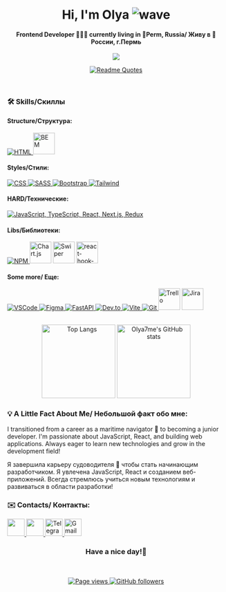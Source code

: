 <h1 align="center">
  Hi, I'm Olya
  <img src="https://user-images.githubusercontent.com/18350557/176309783-0785949b-9127-417c-8b55-ab5a4333674e.gif" alt="wave">
</h1>
<h4 align="center">Frontend Developer 👩🏻‍💻 currently living in 📍Perm, Russia/ Живу в 📍России, г.Пермь</h4>

<p align="center">
  <a href="https://git.io/typing-svg">
    <img src="https://readme-typing-svg.herokuapp.com?font=Montserrat&weight=600&size=24&pause=2000&color=FF7BC9&vCenter=true&width=500&lines=Welcome+And+Lets+Create+Together%E2%9D%A3"/>
  </a>
<p/>

<p align="center">
  <a href="https://github.com/piyushsuthar/github-readme-quotes">
    <img src="https://quotes-github-readme.vercel.app/api?type=horizontal&theme=dracula&quote=They%20say%20true%20love%20is%20hard%20to%20find.%20Clearly%2C%20they’ve%20never%20tried%20centering%20a%20div.&author=CSS%20Survivor" alt="Readme Quotes"/>
  </a>
</p>

<br>

### 🛠 Skills/Cкиллы

#### Structure/Структура:
<p align="left">
  <a href="https://skillicons.dev">
    <img src="https://skillicons.dev/icons?i=html" alt="HTML"/>
  </a>
  <a href="https://en.bem.info/">
    <img src="https://cdn.worldvectorlogo.com/logos/bem.svg" alt="BEM" width="50" />
  </a>
</p>

#### Styles/Стили:
<p align="left" width="36">
      <a href="https://skillicons.dev">
        <img src="https://skillicons.dev/icons?i=css" alt="CSS"/>
      </a>
      <a href="https://skillicons.dev">
        <img src="https://skillicons.dev/icons?i=sass" alt="SASS"/>
      </a>
      <a href="https://skillicons.dev">
        <img src="https://skillicons.dev/icons?i=bootstrap" alt="Bootstrap"/>
      </a>
      <a href="https://skillicons.dev">
        <img src="https://skillicons.dev/icons?i=tailwind" alt="Tailwind"/>
      </a>
</p>

#### HARD/Технические:
<p align="left">
  <a href="https://skillicons.dev">
    <img src="https://skillicons.dev/icons?i=js,ts,react,nextjs,redux" alt="JavaScript, TypeScript, React, Next.js, Redux" />
  </a>
</p>

#### Libs/Библиотеки:
<p align="left"> 
      <a href="https://skillicons.dev">
        <img src="https://skillicons.dev/icons?i=npm" alt="NPM"/>
      </a>
      <img src='https://encrypted-tbn0.gstatic.com/images?q=tbn:ANd9GcQg9bFozBgRo4vvIdgASE2drhPbblCSWzGfag&s' alt='Chart.js' width="50" />
      <img src='https://encrypted-tbn0.gstatic.com/images?q=tbn:ANd9GcSF0Mz8U5oCT8ekgWtS1X4iBQcHfxjDBivxiooZZ8jR7kYl4gM-MDuMRN3ERMz43A-_8f8&usqp=CAU' alt='Swiper' width="50" />
      <img src='https://avatars.githubusercontent.com/u/53986236?s=280&v=4' alt='react-hook-form' width="50" />
</p>

#### Some more/ Еще:

<p align="left">
  <a href="https://skillicons.dev">
    <img src="https://skillicons.dev/icons?i=vscode" alt="VSCode"/>
  </a>
  <a href="https://skillicons.dev">
    <img src="https://skillicons.dev/icons?i=figma" alt="Figma"/>
  </a>
  <a href="https://skillicons.dev">
    <img src="https://skillicons.dev/icons?i=fastapi" alt="FastAPI"/>
  </a>
  <a href="https://skillicons.dev">
    <img src="https://skillicons.dev/icons?i=devto" alt="Dev.to"/>
  </a>
  <a href="https://skillicons.dev">
    <img src="https://skillicons.dev/icons?i=vite" alt="Vite"/>
  </a>
  <a href="https://skillicons.dev">
    <img src="https://skillicons.dev/icons?i=git" alt="Git"/>
  </a>
  <img src='https://encrypted-tbn0.gstatic.com/images?q=tbn:ANd9GcT5wZQOI_ZiCOo-Dk5I0UcBd24XkYKugH-evg&s' alt='Trello' width="50" />
  <img src='https://cdn.iconscout.com/icon/free/png-256/free-jira-logo-icon-download-in-svg-png-gif-file-formats--technology-social-media-company-brand-vol-1-pack-logos-icons-3030001.png' alt='Jira' width="50" />
</p>

<br>
<div align="center">
  <img height="170" src='https://github-readme-stats.vercel.app/api/top-langs/?username=Olya7me&langs_count=8&layout=compact&theme=omni&hide_border=true&border_radius=15' alt='Top Langs' />
  <img height="170" src='https://github-readme-stats.vercel.app/api?username=Olya7me&show_icons=true&theme=omni&hide_border=true&border_radius=15' alt="Olya7me's GitHub stats" />
  <br>
</div>


### 💡 A Little Fact About Me/ Небольшой факт обо мне:

I transitioned from a career as a maritime navigator 🚢 to becoming a junior developer. I'm passionate about JavaScript, React, and building web applications. Always eager to learn new technologies and grow in the development field!

Я завершила карьеру судоводителя 🚢 чтобы стать начинающим разработчиком. Я увлечена JavaScript, React и созданием веб-приложений. Всегда стремлюсь учиться новым технологиям и развиваться в области разработки!

### ✉️ Contacts/ Контакты:

<p align="left"> 
<a href="https://www.github.com/Olya7me" target="_blank" rel="noreferrer"> 
<picture> 
<source media="(prefers-color-scheme: dark)" srcset="https://raw.githubusercontent.com/danielcranney/readme-generator/main/public/icons/socials/github-dark.svg" /> 
<source media="(prefers-color-scheme: light)" srcset="https://raw.githubusercontent.com/danielcranney/readme-generator/main/public/icons/socials/github.svg" /> 
<img src="https://raw.githubusercontent.com/danielcranney/readme-generator/main/public/icons/socials/github.svg" width="40"/> 
</picture> 
</a> 
<a href="https://www.linkedin.com/in/olga-gumenyuk-355b38282" target="_blank" rel="noreferrer"> 
<picture> 
<source media="(prefers-color-scheme: dark)" srcset="https://raw.githubusercontent.com/danielcranney/readme-generator/main/public/icons/socials/linkedin-dark.svg" /> 
<source media="(prefers-color-scheme: light)" srcset="https://raw.githubusercontent.com/danielcranney/readme-generator/main/public/icons/socials/linkedin.svg" /> 
<img src="https://raw.githubusercontent.com/danielcranney/readme-generator/main/public/icons/socials/linkedin.svg" width="40"/> 
</picture> 
</a>
<a href="https://t.me/olya7me" target="_blank" rel="noreferrer">
<img src="https://cdn-icons-png.flaticon.com/512/5968/5968804.png" width="40" alt="Telegram" />
</a>
<a href="mailto:gumnukolga@gmail.com" target="_blank" rel="noreferrer">
<img src="https://upload.wikimedia.org/wikipedia/commons/thumb/7/7e/Gmail_icon_%282020%29.svg/1280px-Gmail_icon_%282020%29.svg.png" width="40" alt="Gmail" />
</a>
</p>


<h3 align="center">Have a nice day!🐥</h3>

</br>

<div align="center"><br>
  <a href="https://github.com/Olya7me/Olya7me">
    <img src="https://komarev.com/ghpvc/?username=Olya7me&color=red" alt="Page views" />
  </a>
  <a href="https://github.com/Olya7me?tab=followers">
    <img src="https://img.shields.io/github/followers/Olya7me?color=pink&logo=github" alt="GitHub followers">
  </a>
</div>
